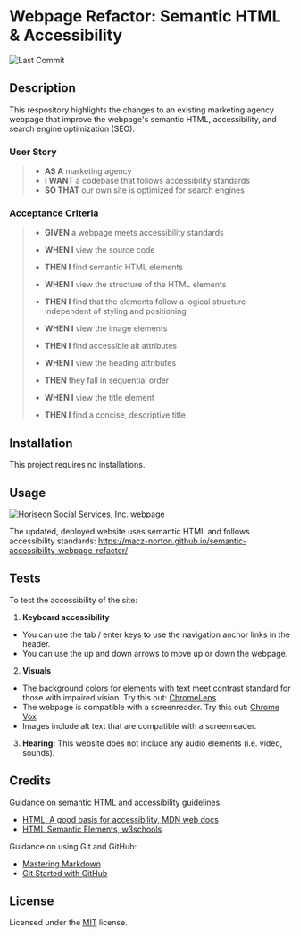 # Webpage Refactor: Semantic HTML & Accessibility

![Last Commit](https://img.shields.io/github/last-commit/macz-norton/semantic-accessibility-webpage-refactor)

## Description
This respository highlights the changes to an existing marketing agency webpage that improve the webpage's semantic HTML, accessibility, and search engine optimization (SEO).

### User Story
> * **AS A** marketing agency
> * **I WANT** a codebase that follows accessibility standards
> * **SO THAT** our own site is optimized for search engines

### Acceptance Criteria

> * **GIVEN** a webpage meets accessibility standards
> * **WHEN I** view the source code
> * **THEN I** find semantic HTML elements
>
> * **WHEN I** view the structure of the HTML elements
> * **THEN I** find that the elements follow a logical structure independent of styling and positioning
>
> * **WHEN I** view the image elements
> * **THEN I** find accessible alt attributes
>
> * **WHEN I** view the heading attributes
> * **THEN** they fall in sequential order
>
> * **WHEN I** view the title element
> * **THEN I** find a concise, descriptive title

## Installation

This project requires no installations. 

## Usage
![ Horiseon Social Services, Inc. webpage](https://user-images.githubusercontent.com/71162422/95649950-6670b780-0a95-11eb-850e-e02dd5689437.png)

The updated, deployed website uses semantic HTML and follows accessibility standards: https://macz-norton.github.io/semantic-accessibility-webpage-refactor/

## Tests

To test the accessibility of the site:
1. **Keyboard accessibility**
* You can use the tab / enter keys to use the navigation anchor links in the header. 
* You can use the up and down arrows to move up or down the webpage.
2. **Visuals**
* The background colors for elements with text meet contrast standard for those with impaired vision. Try this out: [ChromeLens](https://chrome.google.com/webstore/detail/chromelens/idikgljglpfilbhaboonnpnnincjhjkd?hl=en)
* The webpage is compatible with a screenreader. Try this out: [Chrome Vox](https://chrome.google.com/webstore/detail/chromevox-classic-extensi/kgejglhpjiefppelpmljglcjbhoiplfn?hl=en)
* Images include alt text that are compatible with a screenreader.
3. **Hearing:** This website does not include any audio elements (i.e. video, sounds).

## Credits

Guidance on semantic HTML and accessibility guidelines:
* [HTML: A good basis for accessibility, MDN web docs](https://developer.mozilla.org/en-US/docs/Learn/Accessibility/HTML)
* [HTML Semantic Elements, w3schools](https://www.w3schools.com/html/html5_semantic_elements.asp)


Guidance on using Git and GitHub:
* [Mastering Markdown](https://guides.github.com/features/mastering-markdown/)
* [Git Started with GitHub](https://www.udemy.com/course/git-started-with-github/)

## License

Licensed under the [MIT](LICENSE.txt) license.